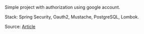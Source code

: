 Simple project with authorization using google account.

Stack: Spring Security, Oauth2, Mustache, PostgreSQL, Lombok.

Source: [Article](https://javarush.ru/groups/posts/2269-druzhim-obihchnihy-vkhod-cherez-email-i-oauth2-v-spring-security-na-primere-servisa-zametok)